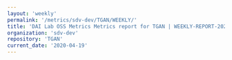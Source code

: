 ```yaml
---
layout: 'weekly'
permalink: '/metrics/sdv-dev/TGAN/WEEKLY/'
title: 'DAI Lab OSS Metrics Metrics report for TGAN | WEEKLY-REPORT-2020-04-19'
organization: 'sdv-dev'
repository: 'TGAN'
current_date: '2020-04-19'
---
```

